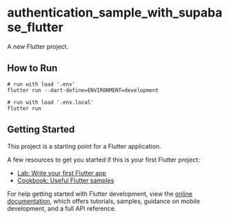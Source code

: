 # authentication_sample_with_supabase_flutter

A new Flutter project.

## How to Run

```shell
# run with load '.env'
flutter run --dart-define=ENVIRONMENT=development

# run with load '.env.local'
flutter run 
```

## Getting Started

This project is a starting point for a Flutter application.

A few resources to get you started if this is your first Flutter project:

- [Lab: Write your first Flutter app](https://docs.flutter.dev/get-started/codelab)
- [Cookbook: Useful Flutter samples](https://docs.flutter.dev/cookbook)

For help getting started with Flutter development, view the
[online documentation](https://docs.flutter.dev/), which offers tutorials,
samples, guidance on mobile development, and a full API reference.
